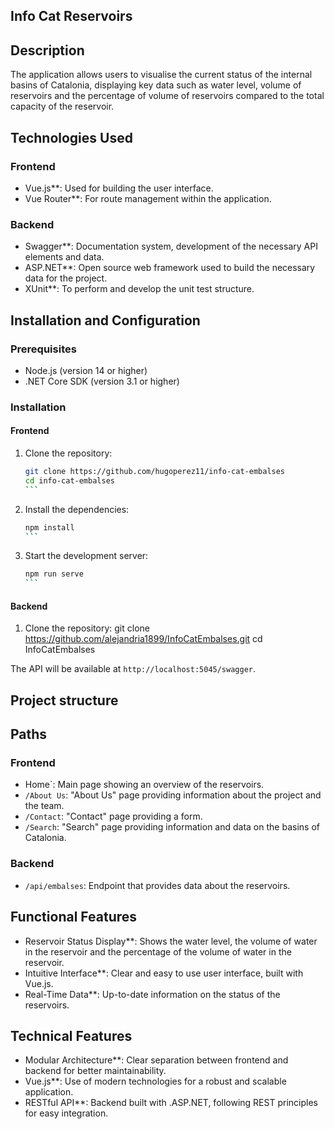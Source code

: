 ## Info Cat Reservoirs

## Description
The application allows users to visualise the current status of the internal basins of Catalonia, 
displaying key data such as water level, volume of reservoirs and the percentage of volume of 
reservoirs compared to the total capacity of the reservoir.

## Technologies Used

### Frontend
- Vue.js**: Used for building the user interface.
- Vue Router**: For route management within the application.

### Backend
- Swagger**: Documentation system, development of the necessary API elements and data.
- ASP.NET**: Open source web framework used to build the necessary data for the project.
- XUnit**: To perform and develop the unit test structure.


## Installation and Configuration

### Prerequisites
- Node.js (version 14 or higher)
- .NET Core SDK (version 3.1 or higher)

### Installation

#### Frontend
1. Clone the repository:
    ````bash
    git clone https://github.com/hugoperez11/info-cat-embalses
    cd info-cat-embalses
    ```

2. Install the dependencies:
    ````bash
    npm install
    ```

3. Start the development server:
    ````bash
    npm run serve
    ```

#### Backend
1. Clone the repository:
   git clone https://github.com/alejandria1899/InfoCatEmbalses.git
   cd InfoCatEmbalses

The API will be available at `http://localhost:5045/swagger`.


## Project structure

## Paths

### Frontend

- Home`: Main page showing an overview of the reservoirs.
- `/About Us`: "About Us" page providing information about the project and the team.
- `/Contact`: "Contact" page providing a form.
- `/Search`: "Search" page providing information and data on the basins of Catalonia.

### Backend

- `/api/embalses`: Endpoint that provides data about the reservoirs.


## Functional Features

- Reservoir Status Display**: Shows the water level, the volume of water in the reservoir 
and the percentage of the volume of water in the reservoir.
- Intuitive Interface**: Clear and easy to use user interface, built with Vue.js.
- Real-Time Data**: Up-to-date information on the status of the reservoirs.

## Technical Features

- Modular Architecture**: Clear separation between frontend and backend for better 
maintainability.
- Vue.js**: Use of modern technologies for a robust and scalable application.
- RESTful API**: Backend built with .ASP.NET, following REST principles for easy integration.